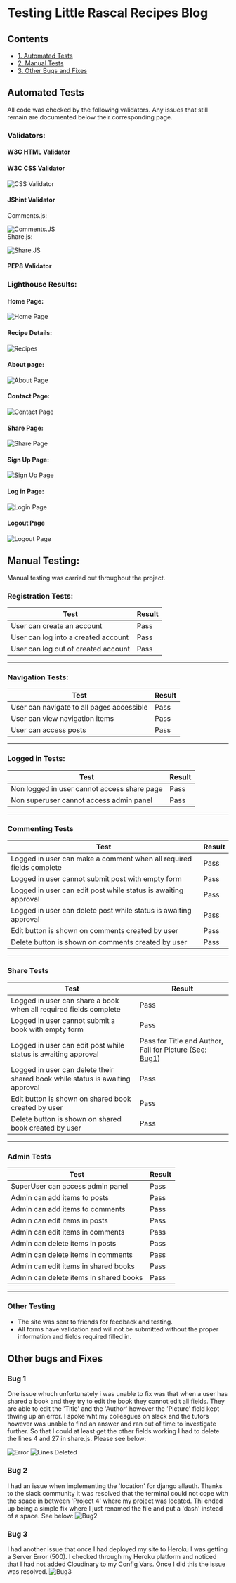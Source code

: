 # Testing Little Rascal Recipes Blog


## Contents
- [1. Automated Tests](#automated-tests)
- [2. Manual Tests](#manual-testing)
- [3. Other Bugs and Fixes](#other-bugs-and-fixes)

## Automated Tests

All code was checked by the following validators. Any issues that still remain are documented below their corresponding page.

### Validators:

#### W3C HTML Validator
#### W3C CSS Validator
![CSS Validator](./README_Images/testing_images/css-validator.webp)
#### JShint Validator
Comments.js:

![Comments.JS](./README_Images/testing_images/jshint-comments.webp)
<br>
Share.js:

![Share.JS](./README_Images/testing_images/jshint-share.webp)
#### PEP8 Validator

### Lighthouse Results:

#### Home Page:
![Home Page](./README_Images/testing_images/lighthouse-home.webp)

#### Recipe Details:
![Recipes](./README_Images/testing_images/lighthouse-recipe.webp)

#### About page:
![About Page](./README_Images/testing_images/lighthouse-about.webp)

#### Contact Page:
![Contact Page](./README_Images/testing_images/lighthouse-contact.webp)

#### Share Page:
![Share Page](./README_Images/testing_images/lighthouse-share.webp)

#### Sign Up Page:
![Sign Up Page](./README_Images/testing_images/lighthouse-register.webp)

#### Log in Page:
![Login Page](./README_Images/testing_images/lighthouse-login.webp)

#### Logout Page
![Logout Page](./README_Images/testing_images/lighthouse-logout.webp)

## Manual Testing:

Manual testing was carried out throughout the project.


### Registration Tests:
| Test |Result  |
|--|--|
| User can create an account | Pass |
| User can log into a created account| Pass|
|User can log out of created account|Pass|

---

### Navigation Tests:

| Test |Result  |
|--|--|
|User can navigate to all pages accessible| Pass |
|User can view navigation items| Pass|
|User can access posts|Pass|


---

### Logged in Tests:

| Test |Result  |
|--|--|
|Non logged in user cannot access share page| Pass|
|Non superuser cannot access admin panel|Pass|

---

### Commenting Tests

| Test |Result  |
|--|--|
|Logged in user can make a comment when all required fields complete | Pass |
|Logged in user cannot submit post with empty form |Pass|
|Logged in user can edit post while status is awaiting approval |Pass|
|Logged in user can delete post while status is awaiting approval|Pass|
|Edit button is shown on comments created by user|Pass|
|Delete button is shown on comments created by user |Pass|

--- 

### Share Tests

| Test |Result  |
|--|--|
|Logged in user can share a book when all required fields complete | Pass |
|Logged in user cannot submit a book with empty form |Pass|
|Logged in user can edit post while status is awaiting approval |Pass for Title and Author, Fail for Picture (See: [Bug1](#bug-1))|
|Logged in user can delete their shared book while status is awaiting approval|Pass|
|Edit button is shown on shared book created by user|Pass|
|Delete button is shown on shared book created by user |Pass|

--- 


### Admin Tests

| Test |Result  |
|--|--|
|SuperUser can access admin panel|Pass|
|Admin can add items to posts|Pass|
|Admin can add items to comments|Pass|
|Admin can edit items in posts|Pass|
|Admin can edit items in comments|Pass|
|Admin can delete items in posts|Pass|
|Admin can delete items in comments|Pass|
|Admin can edit items in shared books|Pass|
|Admin can delete items in shared books|Pass|


---

### Other Testing
- The site was sent to friends for feedback and testing.
- All forms have validation and will not be submitted without the proper information and fields required filled in.

## Other bugs and Fixes

### Bug 1
One issue whuch unfortunately i was unable to fix was that when a user has shared a book and they try to edit the book they cannot edit all fields. They are able to edit the 'Title' and the 'Author' however the 'Picture' field kept thwing up an error. I spoke wht my colleagues on slack and the tutors however was unable to find an answer and ran out of time to investigate further. So that I could at least get the other fields working I had to delete the lines 4 and 27 in share.js. Please see below:

![Error](./README_Images/testing_images/edit-button-bug.webp)
![Lines Deleted](./README_Images/testing_images/edit-button-bug2.webp)

### Bug 2
I had an issue when implementing the 'location' for django allauth. Thanks to the slack community it was resolved that the terminal could not cope with the space in between 'Project 4' where my project was located. Thi ended up being a simple fix where I just renamed the file and put a 'dash' instead of a space. See below:
![Bug2](./README_Images/testing_images/Bug2.webp)

### Bug 3
I had another issue that once I had deployed my site to Heroku I was getting a Server Error (500). I checked through my Heroku platform and noticed that I had not added Cloudinary to my Config Vars. Once I did this the issue was resolved.
![Bug3](./README_Images/testing_images/Bug3.webp)